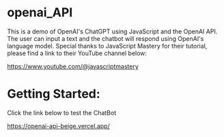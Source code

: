 # openai_API
This is a demo of OpenAI's ChatGPT using JavaScript and the OpenAI API. The user can input a text and the chatbot will respond using OpenAI's language model. Special thanks to JavaScript Mastery for their tutorial, please find a link to their YouTube channel below:

https://www.youtube.com/@javascriptmastery

# Getting Started:
Click the link below to test the ChatBot

https://openai-api-beige.vercel.app/


